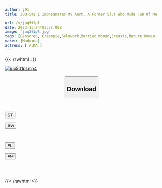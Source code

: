 ```yaml
---
author: j91
title: JUQ-501 I Impregnated My Aunt, A Former Slut Who Made Fun Of Me For Being A Virgin, And Used The Insemination Press To Make Her Realize That I Was A Small Fry. AIKA

url: /v/juq501pl
date: 2023-11-24T02:52:00Z
image: "juq501pl.jpg"
tags: [Censored, Creampie,Solowork,Married Woman,Breasts,Mature Woman	]
maker: [Madonna]
actress: [ AIKA ]
---
```



{{< rawhtml >}}

<div class="video" data-videoid="Zqj6drVYQOSqWY8">
    <a href="javascript:;">
        <img src="/v/juq501pl/juq501pl.jpg" width="WIDTH" height="HEIGHT" alt="juq501pl.mp4" loading="lazy">
    </a>
</div>

<script type="text/javascript" src="https://j91.asia/asset/on-demand-st.js"></script>

<br>
  <link rel="stylesheet" href="https://j91.asia/asset/bs5.css">
  
  <center>
  <button class="btn btn-primary" type="button" data-bs-toggle="collapse" data-bs-target=".multi-collapse" aria-expanded="false" aria-controls="multiCollapseExample1 multiCollapseExample2"><h2>Download</h2></button></center>
</p>
<div class="row">
  <div class="col">
    <div class="collapse multi-collapse" id="multiCollapseExample1">
      <div class="card card-body">
	      	      <br>
<div class="buttons">  
<p><a href="https://streamtape.to/v/Zqj6drVYQOSqWY8" target="_blank"><button class="btn-hover color-3"><i class="fa fa-download"></i> ST</button></a></p>
<p><a href="https://flaswish.com/cmuub6fr9v5t" target="_blank"><button class="btn-hover color-2"><i class="fa fa-download"></i> SW</button></a></p></div>
    </div>
  </div>
</div>
  <div class="col">
    <div class="collapse multi-collapse" id="multiCollapseExample2">
      <div class="card card-body">
	      <br>
<div class="buttons">
<p><a href="javascript:;" target="_blank"><button class="btn-hover color-9"><i class="fa fa-download"></i> FL</button></a></p>
<p><a href="javascript:;" target="_blank"><button class="btn-hover color-8"><i class="fa fa-download"></i> FM</button></a></p></div>
<br><br>
      </div>
    </div>
  </div>
</div>

{{< /rawhtml >}}
